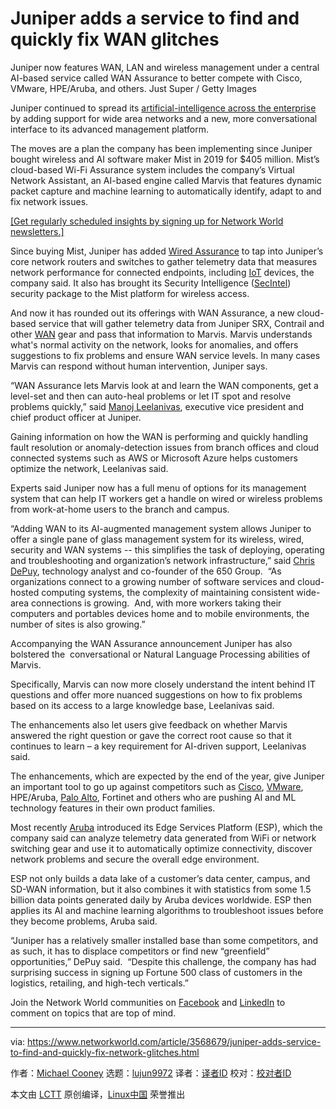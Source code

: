 [#]: collector: (lujun9972)
[#]: translator: ( )
[#]: reviewer: ( )
[#]: publisher: ( )
[#]: url: ( )
[#]: subject: (Juniper adds a service to find and quickly fix WAN glitches)
[#]: via: (https://www.networkworld.com/article/3568679/juniper-adds-service-to-find-and-quickly-fix-network-glitches.html)
[#]: author: (Michael Cooney https://www.networkworld.com/author/Michael-Cooney/)

Juniper adds a service to find and quickly fix WAN glitches
======
Juniper now features WAN, LAN and wireless management under a central AI-based service called WAN Assurance to better compete with Cisco, VMware, HPE/Aruba, and others.
Just Super / Getty Images

Juniper continued to spread its [artificial-intelligence across the enterprise][1] by adding support for wide area networks and a new, more conversational interface to its advanced management platform.

The moves are a plan the company has been implementing since Juniper bought wireless and AI software maker Mist in 2019 for $405 million. Mist’s cloud-based Wi-Fi Assurance system includes the company’s Virtual Network Assistant, an AI-based engine called Marvis that features dynamic packet capture and machine learning to automatically identify, adapt to and fix network issues.

[[Get regularly scheduled insights by signing up for Network World newsletters.]][2]

Since buying Mist, Juniper has added [Wired Assurance][3] to tap into Juniper’s core network routers and switches to gather telemetry data that measures network performance for connected endpoints, including [IoT][4] devices, the company said. It also has brought its Security Intelligence ([SecIntel][5]) security package to the Mist platform for wireless access.

And now it has rounded out its offerings with WAN Assurance, a new cloud-based service that will gather telemetry data from Juniper SRX, Contrail and other [WAN][6] gear and pass that information to Marvis. Marvis understands what's normal activity on the network, looks for anomalies, and offers suggestions to fix problems and ensure WAN service levels. In many cases Marvis can respond without human intervention, Juniper says.

“WAN Assurance lets Marvis look at and learn the WAN components, get a level-set and then can auto-heal problems or let IT spot and resolve problems quickly,” said [Manoj Leelanivas][7], executive vice president and chief product officer at Juniper. 

Gaining information on how the WAN is performing and quickly handling fault resolution or anomaly-detection issues from branch offices and cloud connected systems such as AWS or Microsoft Azure helps customers optimize the network, Leelanivas said. 

Experts said Juniper now has a full menu of options for its management system that can help IT workers get a handle on wired or wireless problems from work-at-home users to the branch and campus.

“Adding WAN to its AI-augmented management system allows Juniper to offer a single pane of glass management system for its wireless, wired, security and WAN systems -- this simplifies the task of deploying, operating and troubleshooting and organization’s network infrastructure,” said [Chris DePuy][8], technology analyst and co-founder of the 650 Group.  “As organizations connect to a growing number of software services and cloud-hosted computing systems, the complexity of maintaining consistent wide-area connections is growing.  And, with more workers taking their computers and portables devices home and to mobile environments, the number of sites is also growing.”

Accompanying the WAN Assurance announcement Juniper has also bolstered the  conversational or Natural Language Processing abilities of Marvis. 

Specifically, Marvis can now more closely understand the intent behind IT questions and offer more nuanced suggestions on how to fix problems based on its access to a large knowledge base, Leelanivas said.

The enhancements also let users give feedback on whether Marvis answered the right question or gave the correct root cause so that it continues to learn – a key requirement for AI-driven support, Leelanivas said.

The enhancements, which are expected by the end of the year, give Juniper an important tool to go up against competitors such as [Cisco][9], [VMware][10], HPE/Aruba, [Palo Alto][11], Fortinet and others who are pushing AI and ML technology features in their own product families.

Most recently [Aruba][12] introduced its Edge Services Platform (ESP), which the company said can analyze telemetry data generated from WiFi or network switching gear and use it to automatically optimize connectivity, discover network problems and secure the overall edge environment.

ESP not only builds a data lake of a customer’s data center, campus, and SD-WAN information, but it also combines it with statistics from some 1.5 billion data points generated daily by Aruba devices worldwide. ESP then applies its AI and machine learning algorithms to troubleshoot issues before they become problems, Aruba said.

“Juniper has a relatively smaller installed base than some competitors, and as such, it has to displace competitors or find new “greenfield” opportunities,” DePuy said.  “Despite this challenge, the company has had surprising success in signing up Fortune 500 class of customers in the logistics, retailing, and high-tech verticals.”

Join the Network World communities on [Facebook][13] and [LinkedIn][14] to comment on topics that are top of mind.

--------------------------------------------------------------------------------

via: https://www.networkworld.com/article/3568679/juniper-adds-service-to-find-and-quickly-fix-network-glitches.html

作者：[Michael Cooney][a]
选题：[lujun9972][b]
译者：[译者ID](https://github.com/译者ID)
校对：[校对者ID](https://github.com/校对者ID)

本文由 [LCTT](https://github.com/LCTT/TranslateProject) 原创编译，[Linux中国](https://linux.cn/) 荣誉推出

[a]: https://www.networkworld.com/author/Michael-Cooney/
[b]: https://github.com/lujun9972
[1]: https://www.networkworld.com/article/3544025/junipers-big-push-ai-in-all-areas-of-enterprise-networking.html
[2]: https://www.networkworld.com/newsletters/signup.html
[3]: https://www.networkworld.com/article/3453025/juniper-aims-to-ease-wired-wireless-multicloud-management.html
[4]: https://www.networkworld.com/article/3207535/what-is-iot-the-internet-of-things-explained.html
[5]: https://blogs.juniper.net/en-us/security/juniper-networks-unleashes-the-power-of-a-threat-aware-network?utm_medium=website&utm_source=pressrelease&utm_campaign=LNCH_AMER_ENT_SEC_20Q1_RSA
[6]: https://www.networkworld.com/article/3248989/what-is-a-wan-wide-area-network-definition-and-examples.html
[7]: https://www.juniper.net/us/en/company/leadership/manoj-leelanivas/
[8]: https://www.linkedin.com/in/chrisdepuy/
[9]: https://www.networkworld.com/article/3400382/cisco-will-use-aiml-to-boost-intent-based-networking.html
[10]: https://www.networkworld.com/article/3515930/vmware-targets-sd-wan-management-with-nyansa-acquisition.html
[11]: https://www.networkworld.com/article/3562705/machine-learning-in-palo-alto-firewalls-adds-new-protection-for-iot-containers.html
[12]: https://www.networkworld.com/article/3562069/aruba-ai-platform-aims-to-streamline-management-of-edge-networks.html
[13]: https://www.facebook.com/NetworkWorld/
[14]: https://www.linkedin.com/company/network-world
